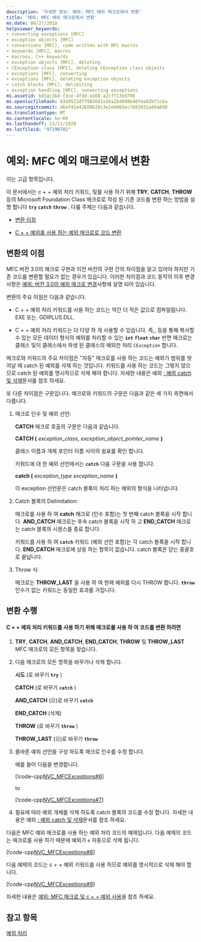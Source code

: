 ```yaml
---
description: '자세한 정보: 예외: MFC 예외 매크로에서 변환'
title: '예외: MFC 예외 매크로에서 변환'
ms.date: 08/27/2018
helpviewer_keywords:
- converting exceptions [MFC]
- exception objects [MFC]
- conversions [MFC], code written with MFC macros
- keywords [MFC], macros
- macrosv, C++ keywords
- exception objects [MFC], deleting
- CException class [MFC], deleting CException class objects
- exceptions [MFC], converting
- exceptions [MFC], deleting exception objects
- catch blocks [MFC], delimiting
- exception handling [MFC], converting exceptions
ms.assetid: bd3ac3b3-f3ce-4fdd-a168-a2cff13ed796
ms.openlocfilehash: 83d4522dff902681e26a2bd098b46fea92bf1c6a
ms.sourcegitcommit: d6af41e42699628c3e2e6063ec7b03931a49a098
ms.translationtype: MT
ms.contentlocale: ko-KR
ms.lasthandoff: 12/11/2020
ms.locfileid: "97290702"
---
```

# <a name="exceptions-converting-from-mfc-exception-macros"></a>예외: MFC 예외 매크로에서 변환

이는 고급 항목입니다.

이 문서에서는 c + + 예외 처리 키워드, 및를 사용 하기 위해 **TRY**, **CATCH**, **THROW** 등의 Microsoft Foundation Class 매크로로 작성 된 기존 코드를 변환 하는 방법을 설명 합니다 **`try`** **`catch`** **`throw`** . 다룰 주제는 다음과 같습니다.

- [변환 이점](#_core_advantages_of_converting)

- [C + + 예외를 사용 하는 예외 매크로로 코드 변환](#_core_doing_the_conversion)

## <a name="advantages-of-converting"></a><a name="_core_advantages_of_converting"></a> 변환의 이점

MFC 버전 3.0의 매크로 구현과 이전 버전의 구현 간의 차이점을 알고 있어야 하지만 기존 코드를 변환할 필요가 없는 경우가 있습니다. 이러한 차이점과 코드 동작의 이후 변경 사항은 [예외: 버전 3.0의 예외 매크로 변경](exceptions-changes-to-exception-macros-in-version-3-0.md)사항에 설명 되어 있습니다.

변환의 주요 이점은 다음과 같습니다.

- C + + 예외 처리 키워드를 사용 하는 코드는 약간 더 작은 값으로 컴파일됩니다. EXE 또는. GDIPLUS.DLL.

- C + + 예외 처리 키워드는 더 다양 하 게 사용할 수 있습니다. 즉,, 등을 통해 복사할 수 있는 모든 데이터 형식의 예외를 처리할 수 있는 **`int`** **`float`** **`char`** 반면 매크로는 클래스 및이 클래스에서 파생 된 클래스의 예외만 처리 `CException` 합니다.

매크로와 키워드의 주요 차이점은 "자동" 매크로를 사용 하는 코드는 예외가 범위를 벗어날 때 catch 된 예외를 삭제 하는 것입니다. 키워드를 사용 하는 코드는 그렇지 않으므로 catch 된 예외를 명시적으로 삭제 해야 합니다. 자세한 내용은 예외 [: 예외 catch 및 삭제](exceptions-catching-and-deleting-exceptions.md)문서를 참조 하세요.

또 다른 차이점은 구문입니다. 매크로와 키워드의 구문은 다음과 같은 세 가지 측면에서 다릅니다.

1. 매크로 인수 및 예외 선언:

   **CATCH** 매크로 호출의 구문은 다음과 같습니다.

   **CATCH (** *exception_class*, *exception_object_pointer_name* **)**

   클래스 이름과 개체 포인터 이름 사이의 쉼표를 확인 합니다.

   키워드에 대 한 예외 선언에서는 **`catch`** 다음 구문을 사용 합니다.

   **catch (** *exception_type* *exception_name* **)**

   이 exception 선언문은 catch 블록이 처리 하는 예외의 형식을 나타냅니다.

2. Catch 블록의 Delimitation:

   매크로를 사용 하 여 **catch** 매크로 (인수 포함)는 첫 번째 catch 블록을 시작 합니다. **AND_CATCH** 매크로는 후속 catch 블록을 시작 하 고 **END_CATCH** 매크로는 catch 블록의 시퀀스를 종료 합니다.

   키워드를 사용 하 여 **`catch`** 키워드 (예외 선언 포함)는 각 catch 블록을 시작 합니다. **END_CATCH** 매크로에 상응 하는 항목이 없습니다. catch 블록은 닫는 중괄호로 끝납니다.

3. Throw 식:

   매크로는 **THROW_LAST** 을 사용 하 여 현재 예외를 다시 THROW 합니다. **`throw`** 인수가 없는 키워드는 동일한 효과를 가집니다.

## <a name="doing-the-conversion"></a><a name="_core_doing_the_conversion"></a> 변환 수행

#### <a name="to-convert-code-using-macros-to-use-the-c-exception-handling-keywords"></a>C + + 예외 처리 키워드를 사용 하기 위해 매크로를 사용 하 여 코드를 변환 하려면

1. **TRY**, **CATCH**, **AND_CATCH**, **END_CATCH**, **THROW** 및 **THROW_LAST** MFC 매크로의 모든 항목을 찾습니다.

2. 다음 매크로의 모든 항목을 바꾸거나 삭제 합니다.

   **시도** (로 바꾸기 **`try`** )

   **CATCH** (로 바꾸기 **`catch`** )

   **AND_CATCH** (으)로 바꾸기 **`catch`**

   **END_CATCH** (삭제)

   **THROW** (로 바꾸기 **`throw`** )

   **THROW_LAST** (으)로 바꾸기 **`throw`**

3. 올바른 예외 선언을 구성 하도록 매크로 인수를 수정 합니다.

   예를 들어 다음을 변경합니다.

   [!code-cpp[NVC_MFCExceptions#6](codesnippet/cpp/exceptions-converting-from-mfc-exception-macros_1.cpp)]

   to

   [!code-cpp[NVC_MFCExceptions#7](codesnippet/cpp/exceptions-converting-from-mfc-exception-macros_2.cpp)]

4. 필요에 따라 예외 개체를 삭제 하도록 catch 블록의 코드를 수정 합니다. 자세한 내용은 예외 [: 예외 catch 및 삭제](exceptions-catching-and-deleting-exceptions.md)문서를 참조 하세요.

다음은 MFC 예외 매크로를 사용 하는 예외 처리 코드의 예제입니다. 다음 예제의 코드는 매크로를 사용 하기 때문에 예외가 `e` 자동으로 삭제 됩니다.

[!code-cpp[NVC_MFCExceptions#8](codesnippet/cpp/exceptions-converting-from-mfc-exception-macros_3.cpp)]

다음 예제의 코드는 c + + 예외 키워드를 사용 하므로 예외를 명시적으로 삭제 해야 합니다.

[!code-cpp[NVC_MFCExceptions#9](codesnippet/cpp/exceptions-converting-from-mfc-exception-macros_4.cpp)]

자세한 내용은 [예외: MFC 매크로 및 c + + 예외 사용](exceptions-using-mfc-macros-and-cpp-exceptions.md)을 참조 하세요.

## <a name="see-also"></a>참고 항목

[예외 처리](exception-handling-in-mfc.md)<br/>
